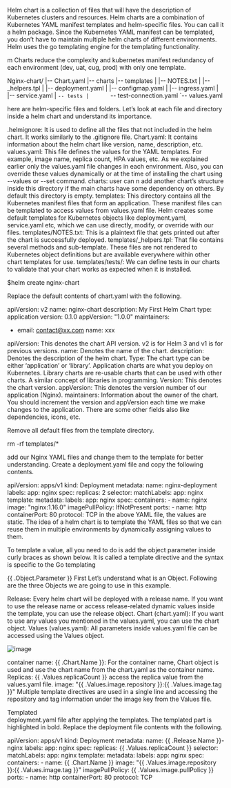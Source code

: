 Helm chart is  a collection of files that will have the description of Kubernetes clusters and resources.
Helm charts are a combination of Kubernetes YAML manifest templates and helm-specific files. 
You can call it a helm package. 
Since the Kubernetes YAML manifest can be templated, you don’t have to maintain multiple helm charts of different environments. 
Helm uses the go templating engine for the templating functionality.

m Charts reduce the complexity and kubernetes manifest redundancy of 
each environment (dev, uat, cug, prod) with only one template.

Nginx-chart/
|-- Chart.yaml
|-- charts
|-- templates
|   |-- NOTES.txt
|   |-- _helpers.tpl
|   |-- deployment.yaml
|   |-- configmap.yaml
|   |-- ingress.yaml
|   |-- service.yaml
|   `-- tests
|       `-- test-connection.yaml
`-- values.yaml

here are helm-specific files and folders. Let’s look at each file and directory inside a helm chart and understand its importance.

.helmignore: It is used to define all the files that not included in the helm chart. It works similarly to the .gitignore file.
Chart.yaml: It contains information about the helm chart like version, name, description, etc.
values.yaml: This file defines the values for the YAML templates. For example, image name, replica count, HPA values, etc. As we explained earlier only the values.yaml file changes in each environment. Also, you can override these values dynamically or at the time of installing the chart using --values or --set command.
charts: user can n add another chart’s structure inside this directory if the  main charts have some dependency on others. By default this directory is empty.
templates: This directory contains all the Kubernetes manifest files that form an application. These manifest files can be templated to access values from values.yaml file. Helm creates some default templates for Kubernetes objects like deployment.yaml, service.yaml etc, which we can use directly, modify, or override with our files.
templates/NOTES.txt: This is a plaintext file that gets printed out after the chart is successfully deployed. 
templates/_helpers.tpl: That file contains several methods and sub-template. These files are not rendered to Kubernetes object definitions but are available everywhere within other chart templates for use. 
templates/tests/: We can define tests in our charts to validate that your chart works as expected when it is installed. 

$helm create nginx-chart

Replace the default contents of chart.yaml with the following.

apiVersion: v2
name: nginx-chart
description: My First Helm Chart
type: application
version: 0.1.0
appVersion: "1.0.0"
maintainers:
- email: contact@xx.com
  name: xxx

apiVersion: This denotes the chart API version. v2 is for Helm 3 and v1 is for previous versions.
name: Denotes the name of the chart.
description: Denotes the description of the helm chart.
Type: The chart type can be either ‘application’ or ‘library’. Application charts are what you deploy on Kubernetes. Library charts are re-usable charts that can be used with other charts. A similar concept of libraries in programming.
Version: This denotes the chart version. 
appVersion: This denotes the version number of our application (Nginx). 
maintainers: Information about the owner of the chart.
You should increment the version and appVersion each time we make changes to the application.
There are some other fields also like dependencies, icons, etc. 

Remove all default files from the template directory.

rm -rf templates/*

add our Nginx YAML files and change them to the template for better understanding.
Create a deployment.yaml file and copy the following contents.

apiVersion: apps/v1
kind: Deployment
metadata:
  name: nginx-deployment
  labels:
    app: nginx
spec:
  replicas: 2
  selector:
    matchLabels:
      app: nginx
  template:
    metadata:
      labels:
        app: nginx
    spec:
      containers:
        - name: nginx
          image: "nginx:1.16.0"
          imagePullPolicy: IfNotPresent
          ports:
            - name: http
              containerPort: 80
              protocol: TCP
in the above YAML file, the values are static. 
The idea of a helm chart is to template the YAML files so that we can reuse them in multiple environments by dynamically assigning values to them.

To template a value, all you need to do is add the object parameter inside curly braces as shown below. It is called a template directive and the syntax is specific to the Go templating

{{ .Object.Parameter }}
First Let’s understand what is an Object. Following are the three Objects we are going to use in this example.

Release: Every helm chart will be deployed with a release name. If you want to use the release name or access release-related dynamic values inside the template, you can use the release object.
Chart (chart.yaml): If you want to use any values you mentioned in the values.yaml, you can use the chart object.
Values (values.yaml): All parameters inside values.yaml file can be accessed using the Values object.

![image](https://user-images.githubusercontent.com/12657295/251477565-9c947e9e-45a2-440d-9916-e715912f03bc.png)


container name: {{ .Chart.Name }}: For the container name, Chart object is used  and use the chart name from the chart.yaml as the container name.
Replicas: {{ .Values.replicaCount }}  access the replica value from the values.yaml file.
image: "{{ .Values.image.repository }}:{{ .Values.image.tag }}" Multiple template directives are used in a single line and accessing the repository and tag information under the image key from the Values file.


Templated  
deployment.yaml file after applying the templates. The templated part is highlighted in bold. Replace the deployment file contents with the following.

apiVersion: apps/v1
kind: Deployment
metadata:
  name: {{ .Release.Name }}-nginx
  labels:
    app: nginx
spec:
  replicas: {{ .Values.replicaCount }}
  selector:
    matchLabels:
      app: nginx
  template:
    metadata:
      labels:
        app: nginx
    spec:
      containers:
        - name: {{ .Chart.Name }}
          image: "{{ .Values.image.repository }}:{{ .Values.image.tag }}"
          imagePullPolicy: {{ .Values.image.pullPolicy }}
          ports:
            - name: http
              containerPort: 80
              protocol: TCP




